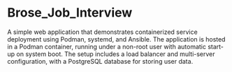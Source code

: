 # Brose_Job_Interview
A simple web application that demonstrates containerized service deployment using Podman, systemd, and Ansible. The application is hosted in a Podman container, running under a non-root user with automatic start-up on system boot. The setup includes a load balancer and multi-server configuration, with a PostgreSQL database for storing user data.
